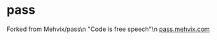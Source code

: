 # pass
Forked from Mehvix/pass\n
"Code is free speech"\n
[pass.mehvix.com](https://pass.mehvix.com)
